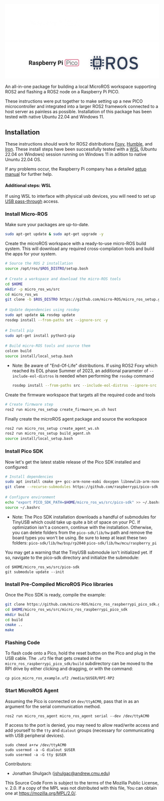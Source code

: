 ![banner](.images/banner-dark-theme.png#gh-dark-mode-only)
![banner](.images/banner-light-theme.png#gh-light-mode-only)

<!-- License

Copyright 2022-2023 Neuromechatronics Lab, Carnegie Mellon University

Contributors: 
  Jonathan Shulgach jshulgac@andrew.cmu.edu

This Source Code Form is subject to the terms of the Mozilla Public
License, v. 2.0. If a copy of the MPL was not distributed with this
file, You can obtain one at https://mozilla.org/MPL/2.0/.
-->

An all-in-one package for building a local MicroROS workspace supporting ROS2 and flashing a ROS2 node on a Raspberry Pi PICO.

These instructions were put together to make setting up a new PICO microcontroller and integrated into a larger ROS2 framework connected to a host server as painless as possible. Installation of this package has been tested with native Ubuntu 22.04 and Windows 11.

## Installation

 These instructions should work for ROS2 distributions [Foxy](https://docs.ros.org/en/foxy/Installation.html), [Humble](https://docs.ros.org/en/humble/Installation/Ubuntu-Install-Debians.html), and [Iron](https://docs.ros.org/en/iron/Installation.html). These install steps have been successfully tested with a [WSL](https://learn.microsoft.com/en-us/windows/wsl/install) (Ubuntu 22.04 on Windows) session running on Windows 11 in adition to native Ununtu 22.04 OS. 
 
 If any problems occur, the Raspberry Pi company has a detailed [setup manual](https://datasheets.raspberrypi.com/pico/raspberry-pi-pico-c-sdk.pdf) for further help.

#### Additional steps: WSL

If using WSL to interface with physical usb devices, you will need to set up [USB pass-through](doc/markdown/installation-wsl.md) access.

### Install Micro-ROS 

Make sure your packages are up-to-date.
```bash
sudo apt-get update & sudo apt-get upgrade -y
```
Create the microROS workspace with a ready-to-use micro-ROS build system. This will download any required cross-compilation tools and build the apps for your system.
```bash
# Source the ROS 2 installation
source /opt/ros/$ROS_DISTRO/setup.bash

# Create a workspace and download the micro-ROS tools
cd $HOME
mkdir -p micro_ros_ws/src
cd micro_ros_ws
git clone -b $ROS_DISTRO https://github.com/micro-ROS/micro_ros_setup.git src/micro_ros_setup

# Update dependencies using rosdep
sudo apt update && rosdep update
rosdep install --from-paths src --ignore-src -y

# Install pip
sudo apt-get install python3-pip

# Build micro-ROS tools and source them
colcon build
source install/local_setup.bash
```

* Note: Be aware of "End-Of-Life" distributions. If using ROS2 Foxy which reached its EOL phase Summer of 2023, an additional parameter of `--include-eol-distros` is needed when performing the `rosdep` command
  
   ```bash
   rosdep install --from-paths src --include-eol-distros --ignore-src -y
   ```

Create the firmware workspace that targets all the required code and tools
```bash
# Create firmware step
ros2 run micro_ros_setup create_firmware_ws.sh host
```
Finally create the microROS agent package and source the workspace
```bash
ros2 run micro_ros_setup create_agent_ws.sh
ros2 run micro_ros_setup build_agent.sh
source install/local_setup.bash
```
### Install Pico SDK
Now let's get the latest stable release of the Pico SDK installed and configured:
```bash
# Install dependencies
sudo apt install cmake g++ gcc-arm-none-eabi doxygen libnewlib-arm-none-eabi libstdc++-arm-none-eabi-newlib git python3
git clone --recurse-submodules https://github.com/raspberrypi/pico-sdk.git $HOME/micro_ros_ws/src/pico-sdk

# Configure environment
echo "export PICO_SDK_PATH=$HOME/micro_ros_ws/src/pico-sdk" >> ~/.bashrc
source ~/.bashrc
```
* Note: The Pico SDK installation downloads a handful of submodules for TinyUSB which could take up quite a bit of space on your PC. If optimization isn't a concern, continue with the installation. Otherwise, you can delete folders from the `pico-sdk/lib/hw` path and remove the board types you won't be using. Be sure to keep at least these two folders:
   `pico-sdk/lib/hw/bsp/rp2040`
   `pico-sdk/lib/hw/mcu/raspberry_pi`

You may get a warning that the TinyUSB submodule isn't initialized yet. If so, navigate to the pico-sdk directory and initialize the submodule:
```
cd $HOME/micro_ros_ws/src/pico-sdk
git submodule update --init
```

### Install Pre-Compiled MicroROS Pico libraries
Once the Pico SDK is ready, compile the example:

```bash
git clone https://github.com/micro-ROS/micro_ros_raspberrypi_pico_sdk.git $HOME/micro_ros_ws/src/micro_ros_raspberrypi_pico_sdk
cd $HOME/micro_ros_ws/src/micro_ros_raspberrypi_pico_sdk
mkdir build
cd build
cmake ..
make
```

### Flashing Code
To flash code onto a Pico, hold the reset button on the Pico and plug in the USB cable. The `.uf2` file that gets created in the `micro_ros_raspberrypi_pico_sdk/build` subdirectory can be moved to the RPI drive by either clicking and dragging, or with the command:
```
cp pico_micro_ros_example.uf2 /media/$USER/RPI-RP2
```
 
 
### Start MicroROS Agent
Assuming the Pico is connected on `dev/ttyACM0`, pass that in as an argument for the serial communication method.
```
ros2 run micro_ros_agent micro_ros_agent serial --dev /dev/ttyACM0
```
If access to the port is denied, you may need to allow read/write access and add yourself to the `tty` and `dialout` groups (necessary for communicating with USB peripheral devices).
```
sudo chmod a+rw /dev/ttyACM0
sudo usermod -a -G dialout $USER
sudo usermod -a -G tty $USER
```

 Contributors: 
* Jonathan Shulgach (jshulgac@andrew.cmu.edu)

This Source Code Form is subject to the terms of the Mozilla Public
License, v. 2.0. If a copy of the MPL was not distributed with this
file, You can obtain one at https://mozilla.org/MPL/2.0/.

<!---------------------------------------------------------------------
   References
---------------------------------------------------------------------->


[Neuromechatronics Lab]: https://www.meche.engineering.cmu.edu/faculty/neuromechatronics-lab.html

[pip install]: https://pip.pypa.io/en/stable/cli/pip_install/

[microROS]: https://micro.ros.org/

[microROS RaspberryPi Pre-Compiled Pico SDK]: https://github.com/micro-ROS/micro_ros_raspberrypi_pico_sdk/tree/iron

[Pico examples]: https://github.com/raspberrypi/pico-examples


